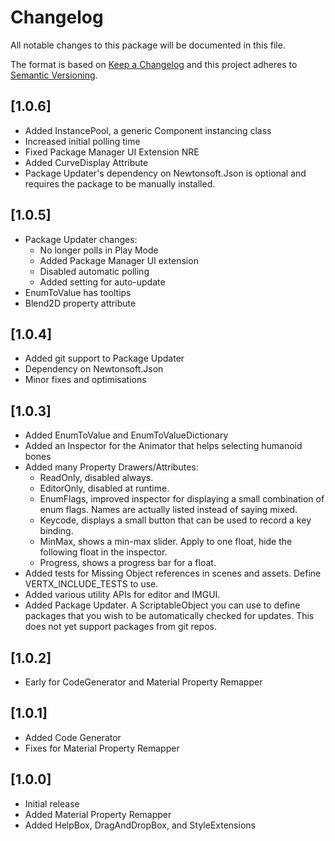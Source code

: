 # Changelog
All notable changes to this package will be documented in this file.

The format is based on [Keep a Changelog](http://keepachangelog.com/en/1.0.0/)
and this project adheres to [Semantic Versioning](http://semver.org/spec/v2.0.0.html).

## [1.0.6]
 - Added InstancePool, a generic Component instancing class
 - Increased initial polling time
 - Fixed Package Manager UI Extension NRE
 - Added CurveDisplay Attribute
 - Package Updater's dependency on Newtonsoft.Json is optional and requires the package to be manually installed.

## [1.0.5]
 - Package Updater changes:
 	- No longer polls in Play Mode
 	- Added Package Manager UI extension
 	- Disabled automatic polling
 	- Added setting for auto-update
 - EnumToValue has tooltips
 - Blend2D property attribute

## [1.0.4]
 - Added git support to Package Updater
 - Dependency on Newtonsoft.Json
 - Minor fixes and optimisations

## [1.0.3]
 - Added EnumToValue and EnumToValueDictionary
 - Added an Inspector for the Animator that helps selecting humanoid bones
 - Added many Property Drawers/Attributes:
 	- ReadOnly, disabled always.
 	- EditorOnly, disabled at runtime.
 	- EnumFlags, improved inspector for displaying a small combination of enum flags. Names are actually listed instead of saying mixed.
 	- Keycode, displays a small button that can be used to record a key binding.
 	- MinMax, shows a min-max slider. Apply to one float, hide the following float in the inspector.
 	- Progress, shows a progress bar for a float.
 - Added tests for Missing Object references in scenes and assets. Define VERTX_INCLUDE_TESTS to use.
 - Added various utility APIs for editor and IMGUI.
 - Added Package Updater. A ScriptableObject you can use to define packages that you wish to be automatically checked for updates. This does not yet support packages from git repos.

## [1.0.2]
 - Early for CodeGenerator and Material Property Remapper

## [1.0.1]
 - Added Code Generator
 - Fixes for Material Property Remapper

## [1.0.0]
 - Initial release
 - Added Material Property Remapper
 - Added HelpBox, DragAndDropBox, and StyleExtensions